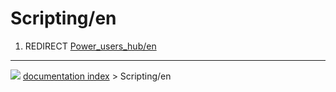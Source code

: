 # Scripting/en
1.  REDIRECT [Power_users_hub/en](Power_users_hub/en.md)



---
![](images/Right_arrow.png) [documentation index](../README.md) > Scripting/en
